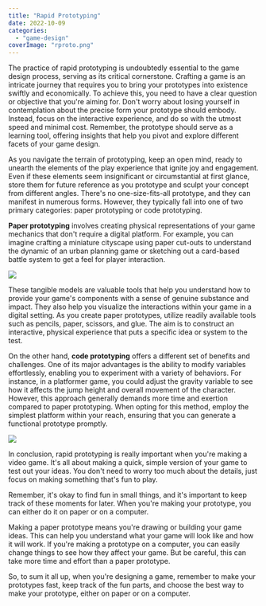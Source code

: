 ```yaml
---
title: "Rapid Prototyping"
date: 2022-10-09
categories: 
  - "game-design"
coverImage: "rproto.png"
---
```


The practice of rapid prototyping is undoubtedly essential to the game design process, serving as its critical cornerstone. Crafting a game is an intricate journey that requires you to bring your prototypes into existence swiftly and economically. To achieve this, you need to have a clear question or objective that you're aiming for. Don't worry about losing yourself in contemplation about the precise form your prototype should embody. Instead, focus on the interactive experience, and do so with the utmost speed and minimal cost. Remember, the prototype should serve as a learning tool, offering insights that help you pivot and explore different facets of your game design.

As you navigate the terrain of prototyping, keep an open mind, ready to unearth the elements of the play experience that ignite joy and engagement. Even if these elements seem insignificant or circumstantial at first glance, store them for future reference as you prototype and sculpt your concept from different angles. There's no one-size-fits-all prototype, and they can manifest in numerous forms. However, they typically fall into one of two primary categories: paper prototyping or code prototyping.

**Paper prototyping** involves creating physical representations of your game mechanics that don't require a digital platform. For example, you can imagine crafting a miniature cityscape using paper cut-outs to understand the dynamic of an urban planning game or sketching out a card-based battle system to get a feel for player interaction.

[![](images/proto.png)](http://quadraticgames.com/wp-content/uploads/2023/06/proto.png)

These tangible models are valuable tools that help you understand how to provide your game's components with a sense of genuine substance and impact. They also help you visualize the interactions within your game in a digital setting. As you create paper prototypes, utilize readily available tools such as pencils, paper, scissors, and glue. The aim is to construct an interactive, physical experience that puts a specific idea or system to the test.

On the other hand, **code prototyping** offers a different set of benefits and challenges. One of its major advantages is the ability to modify variables effortlessly, enabling you to experiment with a variety of behaviors. For instance, in a platformer game, you could adjust the gravity variable to see how it affects the jump height and overall movement of the character. However, this approach generally demands more time and exertion compared to paper prototyping. When opting for this method, employ the simplest platform within your reach, ensuring that you can generate a functional prototype promptly.

[![](images/code.png)](http://quadraticgames.com/wp-content/uploads/2023/06/code.png)

In conclusion, rapid prototyping is really important when you're making a video game. It's all about making a quick, simple version of your game to test out your ideas. You don't need to worry too much about the details, just focus on making something that's fun to play.

Remember, it's okay to find fun in small things, and it's important to keep track of these moments for later. When you're making your prototype, you can either do it on paper or on a computer.

Making a paper prototype means you're drawing or building your game ideas. This can help you understand what your game will look like and how it will work. If you're making a prototype on a computer, you can easily change things to see how they affect your game. But be careful, this can take more time and effort than a paper prototype.

So, to sum it all up, when you're designing a game, remember to make your prototypes fast, keep track of the fun parts, and choose the best way to make your prototype, either on paper or on a computer.
